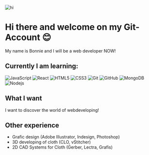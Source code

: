 ![hi](https://t4.ftcdn.net/jpg/03/60/70/11/360_F_360701167_9dolp6h5cfm5i9uC8QObRzhog1mc1gI0.jpg)
# Hi there and welcome on my Git-Account 😊

My name is Bonnie and I will be a web developer NOW!
## Currently I am learning:

![JavaScript](https://img.shields.io/badge/-JavaScript-black?style=flat-square&logo=javascript)
![React](https://img.shields.io/badge/-React-black?style=flat-square&logo=react)
![HTML5](https://img.shields.io/badge/-HTML5-E34F26?style=flat-square&logo=html5&logoColor=white)
![CSS3](https://img.shields.io/badge/-CSS3-1572B6?style=flat-square&logo=css3)
![Git](https://img.shields.io/badge/-Git-black?style=flat-square&logo=git)
![GitHub](https://img.shields.io/badge/-GitHub-181717?style=flat-square&logo=github)
![MongoDB](https://img.shields.io/badge/-MongoDB-black?style=flat-square&logo=mongodb)
![Nodejs](https://img.shields.io/badge/-Nodejs-black?style=flat-square&logo=Node.js)

## **What I want**
I want to discover the world of webdeveloping!


## **Other experience**
- Grafic design (Adobe Illustrator, Indesign, Photoshop)
- 3D developing of cloth (CLO, vStitcher)
- 2D CAD Systems for Cloth (Gerber, Lectra, Grafis)

  
<!--
**B-Baumeister/B-Baumeister** is a ✨ _special_ ✨ repository because its `README.md` (this file) appears on your GitHub profile.

Here are some ideas to get you started:

- 🔭 I’m currently working on ...
- 🌱 I’m currently learning ...
- 👯 I’m looking to collaborate on ...
- 🤔 I’m looking for help with ...
- 💬 Ask me about ...
- 📫 How to reach me: ...
- 😄 Pronouns: ...
- ⚡ Fun fact: ...
-->
